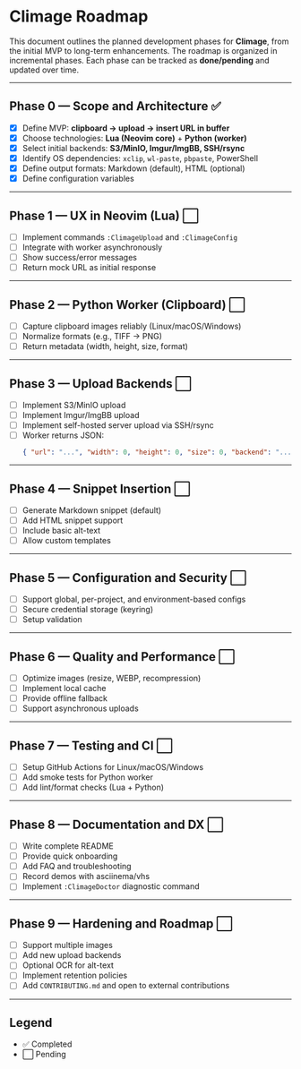 # Climage Roadmap

This document outlines the planned development phases for **Climage**, from the initial MVP to long-term enhancements.
The roadmap is organized in incremental phases. Each phase can be tracked as **done/pending** and updated over time.

---

## Phase 0 — Scope and Architecture ✅
- [x] Define MVP: **clipboard → upload → insert URL in buffer**
- [x] Choose technologies: **Lua (Neovim core)** + **Python (worker)**
- [x] Select initial backends: **S3/MinIO, Imgur/ImgBB, SSH/rsync**
- [x] Identify OS dependencies: `xclip`, `wl-paste`, `pbpaste`, PowerShell
- [x] Define output formats: Markdown (default), HTML (optional)
- [x] Define configuration variables

---

## Phase 1 — UX in Neovim (Lua) ⬜
- [ ] Implement commands `:ClimageUpload` and `:ClimageConfig`
- [ ] Integrate with worker asynchronously
- [ ] Show success/error messages
- [ ] Return mock URL as initial response

---

## Phase 2 — Python Worker (Clipboard) ⬜
- [ ] Capture clipboard images reliably (Linux/macOS/Windows)
- [ ] Normalize formats (e.g., TIFF → PNG)
- [ ] Return metadata (width, height, size, format)

---

## Phase 3 — Upload Backends ⬜
- [ ] Implement S3/MinIO upload
- [ ] Implement Imgur/ImgBB upload
- [ ] Implement self-hosted server upload via SSH/rsync
- [ ] Worker returns JSON:
  ```json
  { "url": "...", "width": 0, "height": 0, "size": 0, "backend": "..." }

---

## Phase 4 — Snippet Insertion ⬜
* [ ] Generate Markdown snippet (default)
* [ ] Add HTML snippet support
* [ ] Include basic alt-text
* [ ] Allow custom templates

---

## Phase 5 — Configuration and Security ⬜
* [ ] Support global, per-project, and environment-based configs
* [ ] Secure credential storage (keyring)
* [ ] Setup validation

---

## Phase 6 — Quality and Performance ⬜
* [ ] Optimize images (resize, WEBP, recompression)
* [ ] Implement local cache
* [ ] Provide offline fallback
* [ ] Support asynchronous uploads

---

## Phase 7 — Testing and CI ⬜
* [ ] Setup GitHub Actions for Linux/macOS/Windows
* [ ] Add smoke tests for Python worker
* [ ] Add lint/format checks (Lua + Python)

---

## Phase 8 — Documentation and DX ⬜
* [ ] Write complete README
* [ ] Provide quick onboarding
* [ ] Add FAQ and troubleshooting
* [ ] Record demos with asciinema/vhs
* [ ] Implement `:ClimageDoctor` diagnostic command

---

## Phase 9 — Hardening and Roadmap ⬜
* [ ] Support multiple images
* [ ] Add new upload backends
* [ ] Optional OCR for alt-text
* [ ] Implement retention policies
* [ ] Add `CONTRIBUTING.md` and open to external contributions

---

## Legend

* ✅ Completed
* ⬜ Pending
